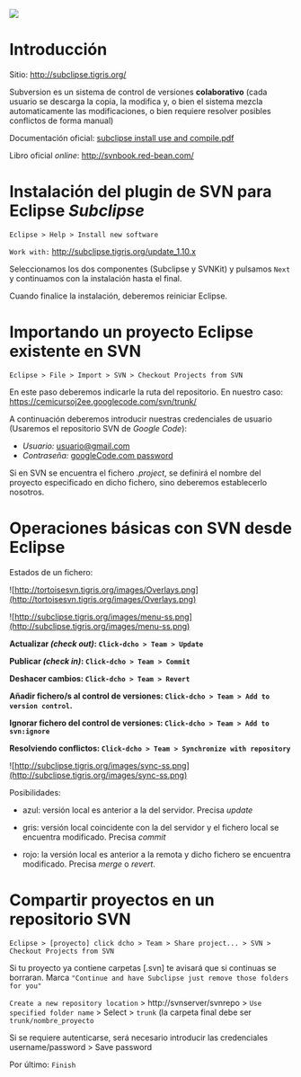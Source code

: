 [![](http://subversion.tigris.org/images/subversion_logo_hor-468x64.png)](http://subclipse.tigris.org/)

# Introducción #

Sitio: http://subclipse.tigris.org/

Subversion es un sistema de control de versiones **colaborativo** (cada usuario se descarga la copia, la modifica y, o bien el sistema mezcla automaticamente las modificaciones, o bien requiere resolver posibles conflictos de forma manual)

Documentación oficial: [subclipse install use and compile.pdf](http://subclipse.tigris.org/files/documents/906/8847/file_8847.dat/subclipse%20-%20install%2c%20use%20and%20compile.pdf)

Libro oficial _online_: http://svnbook.red-bean.com/

# Instalación del plugin de SVN para Eclipse _Subclipse_ #

`Eclipse > Help > Install new software`

`Work with:` http://subclipse.tigris.org/update_1.10.x

Seleccionamos los dos componentes (Subclipse y SVNKit) y pulsamos `Next` y continuamos con la instalación hasta el final.

Cuando finalice la instalación, deberemos reiniciar Eclipse.


# Importando un proyecto Eclipse existente en SVN #

`Eclipse > File > Import > SVN > Checkout Projects from SVN`

En este paso deberemos indicarle la ruta del repositorio. En nuestro caso: https://cemicursoj2ee.googlecode.com/svn/trunk/

A continuación deberemos introducir nuestras credenciales de usuario (Usaremos el repositorio SVN de _Google Code_):
  * _Usuario:_ usuario@gmail.com
  * _Contraseña:_ [googleCode.com password](http://code.google.com/hosting/settings)

Si en SVN se encuentra el fichero _.project_, se definirá el nombre del proyecto especificado en dicho fichero, sino deberemos establecerlo nosotros.


# Operaciones básicas con SVN desde Eclipse #

Estados de un fichero:

![http://tortoisesvn.tigris.org/images/Overlays.png](http://tortoisesvn.tigris.org/images/Overlays.png)

![http://subclipse.tigris.org/images/menu-ss.png](http://subclipse.tigris.org/images/menu-ss.png)

**Actualizar _(check out)_: `Click-dcho > Team > Update`**

**Publicar _(check in)_: `Click-dcho > Team > Commit`**

**Deshacer cambios: `Click-dcho > Team > Revert`**

**Añadir fichero/s al control de versiones: `Click-dcho > Team > Add to version control`.**

**Ignorar fichero del control de versiones: `Click-dcho > Team > Add to svn:ignore`**

**Resolviendo conflictos: `Click-dcho > Team > Synchronize with repository`**

![http://subclipse.tigris.org/images/sync-ss.png](http://subclipse.tigris.org/images/sync-ss.png)

Posibilidades:

- azul: versión local es anterior a la del servidor. Precisa _update_

- gris: versión local coincidente con la del servidor y el fichero local se encuentra modificado. Precisa _commit_

- rojo: la versión local es anterior a la remota y dicho fichero se encuentra modificado. Precisa _merge_ o _revert_.

# Compartir proyectos en un repositorio SVN #

`Eclipse > [proyecto] click dcho > Team > Share project... > SVN > Checkout Projects from SVN`

Si tu proyecto ya contiene carpetas [.svn] te avisará que si continuas se borraran. Marca `"Continue and have Subclipse just remove those folders for you"`

`Create a new repository location` > http://svnserver/svnrepo > `Use specified folder name` > Select > `trunk` (la carpeta final debe ser `trunk/nombre_proyecto`

Si se requiere autenticarse, será necesario introducir las credenciales username/password > Save password

Por último: `Finish`